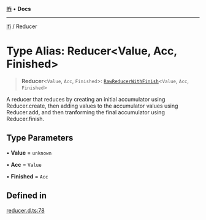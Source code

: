 [**lfi**](../readme.md) • **Docs**

***

[lfi](../globals.md) / Reducer

# Type Alias: Reducer\<Value, Acc, Finished\>

> **Reducer**\<`Value`, `Acc`, `Finished`\>: [`RawReducerWithFinish`](RawReducerWithFinish.md)\<`Value`, `Acc`, `Finished`\>

A reducer that reduces by creating an initial accumulator using
Reducer.create, then adding values to the accumulator values using
Reducer.add, and then tranforming the final accumulator using
Reducer.finish.

## Type Parameters

• **Value** = `unknown`

• **Acc** = `Value`

• **Finished** = `Acc`

## Defined in

[reducer.d.ts:78](https://github.com/TomerAberbach/lfi/blob/fd6e1ff9d7b7d249090f89ead6d0a30e26aba2e4/src/operations/reducer.d.ts#L78)
